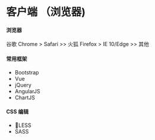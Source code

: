 # 客户端 （浏览器)

#### 浏览器
谷歌 Chrome > Safari >> 火狐 Firefox > IE 10/Edge >> 其他

#### 常用框架
- Bootstrap
- Vue
- jQuery
- AngularJS
- ChartJS

#### CSS 编辑
- LESS
- SASS